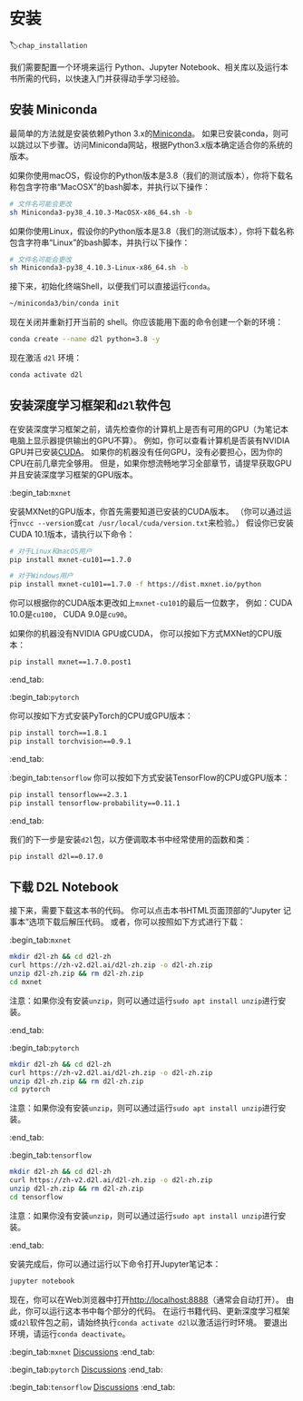 # 安装
:label:`chap_installation`

我们需要配置一个环境来运行 Python、Jupyter Notebook、相关库以及运行本书所需的代码，以快速入门并获得动手学习经验。

## 安装 Miniconda

最简单的方法就是安装依赖Python 3.x的[Miniconda](https://conda.io/en/latest/miniconda.html)。
如果已安装conda，则可以跳过以下步骤。访问Miniconda网站，根据Python3.x版本确定适合你的系统的版本。

如果你使用macOS，假设你的Python版本是3.8（我们的测试版本），你将下载名称包含字符串“MacOSX”的bash脚本，并执行以下操作：

```bash
# 文件名可能会更改
sh Miniconda3-py38_4.10.3-MacOSX-x86_64.sh -b
```

如果你使用Linux，假设你的Python版本是3.8（我们的测试版本），你将下载名称包含字符串“Linux”的bash脚本，并执行以下操作：

```bash
# 文件名可能会更改
sh Miniconda3-py38_4.10.3-Linux-x86_64.sh -b
```

接下来，初始化终端Shell，以便我们可以直接运行`conda`。

```bash
~/miniconda3/bin/conda init
```

现在关闭并重新打开当前的 shell。你应该能用下面的命令创建一个新的环境：

```bash
conda create --name d2l python=3.8 -y
```

现在激活 `d2l` 环境：

```bash
conda activate d2l
```


## 安装深度学习框架和`d2l`软件包

在安装深度学习框架之前，请先检查你的计算机上是否有可用的GPU（为笔记本电脑上显示器提供输出的GPU不算）。
例如，你可以查看计算机是否装有NVIDIA GPU并已安装[CUDA](https://developer.nvidia.com/cuda-downloads)。
如果你的机器没有任何GPU，没有必要担心，因为你的CPU在前几章完全够用。
但是，如果你想流畅地学习全部章节，请提早获取GPU并且安装深度学习框架的GPU版本。


:begin_tab:`mxnet`

安装MXNet的GPU版本，你首先需要知道已安装的CUDA版本。
（你可以通过运行`nvcc --version`或`cat /usr/local/cuda/version.txt`来检验。）
假设你已安装CUDA 10.1版本，请执行以下命令：


```bash
# 对于Linux和macOS用户
pip install mxnet-cu101==1.7.0

# 对于Windows用户
pip install mxnet-cu101==1.7.0 -f https://dist.mxnet.io/python
```

你可以根据你的CUDA版本更改如上`mxnet-cu101`的最后一位数字，
例如：CUDA 10.0是`cu100`， CUDA 9.0是`cu90`。


如果你的机器没有NVIDIA GPU或CUDA，
你可以按如下方式MXNet的CPU版本：

```bash
pip install mxnet==1.7.0.post1
```
:end_tab:


:begin_tab:`pytorch`

你可以按如下方式安装PyTorch的CPU或GPU版本：

```bash
pip install torch==1.8.1
pip install torchvision==0.9.1
```

:end_tab:

:begin_tab:`tensorflow`
你可以按如下方式安装TensorFlow的CPU或GPU版本：

```bash
pip install tensorflow==2.3.1
pip install tensorflow-probability==0.11.1
```

:end_tab:

我们的下一步是安装`d2l`包，以方便调取本书中经常使用的函数和类：

```bash
pip install d2l==0.17.0
```


## 下载 D2L Notebook

接下来，需要下载这本书的代码。
你可以点击本书HTML页面顶部的“Jupyter 记事本”选项下载后解压代码。
或者，你可以按照如下方式进行下载：


:begin_tab:`mxnet`

```bash
mkdir d2l-zh && cd d2l-zh
curl https://zh-v2.d2l.ai/d2l-zh.zip -o d2l-zh.zip
unzip d2l-zh.zip && rm d2l-zh.zip
cd mxnet
```

注意：如果你没有安装`unzip`，则可以通过运行`sudo apt install unzip`进行安装。

:end_tab:


:begin_tab:`pytorch`

```bash
mkdir d2l-zh && cd d2l-zh
curl https://zh-v2.d2l.ai/d2l-zh.zip -o d2l-zh.zip
unzip d2l-zh.zip && rm d2l-zh.zip
cd pytorch
```

注意：如果你没有安装`unzip`，则可以通过运行`sudo apt install unzip`进行安装。

:end_tab:


:begin_tab:`tensorflow`

```bash
mkdir d2l-zh && cd d2l-zh
curl https://zh-v2.d2l.ai/d2l-zh.zip -o d2l-zh.zip
unzip d2l-zh.zip && rm d2l-zh.zip
cd tensorflow
```

注意：如果你没有安装`unzip`，则可以通过运行`sudo apt install unzip`进行安装。

:end_tab:


安装完成后，你可以通过运行以下命令打开Jupyter笔记本：

```bash
jupyter notebook
```

现在，你可以在Web浏览器中打开<http://localhost:8888>（通常会自动打开）。
由此，你可以运行这本书中每个部分的代码。
在运行书籍代码、更新深度学习框架或`d2l`软件包之前，请始终执行`conda activate d2l`以激活运行时环境。
要退出环境，请运行`conda deactivate`。



:begin_tab:`mxnet`
[Discussions](https://discuss.d2l.ai/t/2082)
:end_tab:

:begin_tab:`pytorch`
[Discussions](https://discuss.d2l.ai/t/2083)
:end_tab:

:begin_tab:`tensorflow`
[Discussions](https://discuss.d2l.ai/t/2084)
:end_tab: